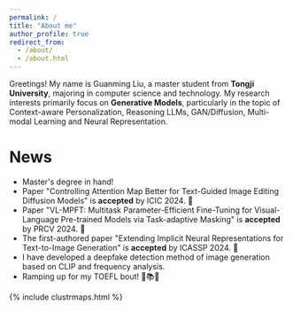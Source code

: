 ```yaml
---
permalink: /
title: "About me"
author_profile: true
redirect_from: 
  - /about/
  - /about.html
---
```


Greetings! My name is Guanming Liu, a master student from **Tongji University**, majoring in computer science and technology. My research interests primarily focus on **Generative Models**, particularly in the topic of Context-aware Personalization, Reasoning LLMs, GAN/Diffusion, Multi-modal Learning and Neural Representation.

News
======

* Master's degree in hand!
* Paper "Controlling Attention Map Better for Text-Guided Image Editing Diffusion Models" is **accepted** by ICIC 2024. 🎉
* Paper "VL-MPFT: Multitask Parameter-Efficient Fine-Tuning for Visual-Language Pre-trained Models via Task-adaptive Masking" is **accepted** by PRCV 2024. 🎉
* The first-authored paper "Extending Implicit Neural Representations for Text-to-Image Generation" is **accepted** by ICASSP 2024. 🎉
* I have developed a deepfake detection method of image generation based on CLIP and frequency analysis.
* Ramping up for my TOEFL bout! 🚀📚💪

{% include clustrmaps.html %}

